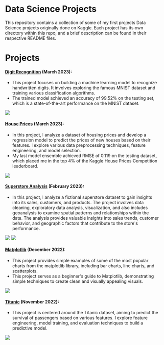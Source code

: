 # Data Science Projects
This repository contains a collection of some of my first projects Data Science projects originally done on Kaggle. Each project has its own directory within this repo, and a brief description can be found in their respective README files.

# Projects

#### [Digit Recognition](https://github.com/Oleksiy-Zhukov/Kaggle-Projects/tree/main/Digit-Recognition) (March 2023): 
- This project focuses on building a machine learning model to recognize handwritten digits. It involves exploring the famous MNIST dataset and training various classification algorithms.
- The trained model achieved an accuracy of 99.52% on the testing set, which is a state-of-the-art performance on the MNIST dataset.
<img src="https://github.com/Oleksiy-Zhukov/Kaggle-Projects/assets/75014961/6509cf5a-1d4a-46ff-82b9-6c3a971db51d">

#### [House Prices](https://github.com/Oleksiy-Zhukov/Kaggle-Projects/tree/main/House-Prices) (March 2023):
- In this project, I analyze a dataset of housing prices and develop a regression model to predict the prices of new houses based on their features. I explore various data preprocessing techniques, feature engineering, and model selection.
- My last model ensemble achieved RMSE of 0.119 on the testing dataset, which placed me in the top 4% of the Kaggle House Prices Competition leaderboard.
<img src="https://github.com/Oleksiy-Zhukov/Kaggle-Projects/assets/75014961/4e9783cb-91f1-45c8-add9-86dc322b9197">

#### [Superstore Analysis]() (February 2023):
- In this project, I analyze a fictional superstore dataset to gain insights into its sales, customers, and products. The project involves data cleaning, exploratory data analysis, visualization, and also includes geoanalysis to examine spatial patterns and relationships within the data. The analysis provides valuable insights into sales trends, customer behavior, and geographic factors that contribute to the store's performance.
<img src="https://github.com/Oleksiy-Zhukov/Kaggle-Projects/assets/75014961/edc24271-4e36-441c-863b-164aa8902156">
<img src="https://github.com/Oleksiy-Zhukov/Kaggle-Projects/assets/75014961/51a4f69b-d8c0-47fa-bb1e-0adfd17a2bd6">

#### [Matplotlib](https://github.com/Oleksiy-Zhukov/Kaggle-Projects/tree/main/Matplotlib) (December 2022):
- This project provides simple examples of some of the most popular charts from the matplotlib library, including bar charts, line charts, and scatterplots.
- This project serves as a beginner's guide to Matplotlib, demonstrating simple techniques to create clean and visually appealing visuals.
<img src="https://github.com/Oleksiy-Zhukov/Kaggle-Projects/assets/75014961/fd3c363b-4325-4b03-b8d0-9c6d6af9a45b">

#### [Titanic]() (November 2022):
- This project is centered around the Titanic dataset, aiming to predict the survival of passengers based on various features. I explore feature engineering, model training, and evaluation techniques to build a predictive model.
<img src="https://github.com/Oleksiy-Zhukov/Kaggle-Projects/assets/75014961/7c83c2e3-5528-4838-9f6f-7552cb50584d">


